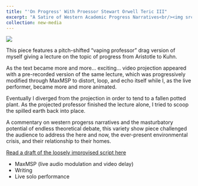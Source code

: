 ```yaml
---
title: "'On Progress' With Proessor Stewart Orwell Teric III"
excerpt: "A Satire of Western Academic Progress Narratives<br/><img src='../images/on-progress.jpg'> This piece features a pitch-shifted “vaping professor” drag version of myself giving a lecture  on the topic of progress from Aristotle to Kuhn."
collection: new-media
---
```


<img src='../../images/on-progress5.jpg'>

This piece features a pitch-shifted “vaping professor” drag version of myself giving a lecture  on the topic of progress from Aristotle to Kuhn. 

<!--- more --->


As the text became more and more… exciting… video projection appeared with a pre-recorded version of the same lecture, which was progressively modified through MaxMSP to distort, loop, and echo itself while I, as the live performer, became more and more animated. 

Eventually I diverged from the projection in order to tend to a fallen potted plant. As the projected professor finished the lecture alone, I tried to scoop the spilled earth back into place.

A commentary on western progerss narratives and the masturbatory potential of endless theoretical debate, this variety show piece challenged the audience to address the here and now, the ever-present environmental crisis, and their relationship to their homes.

[Read a draft of the loosely improvised script here](../../files/on-progress-text.pdf)

- MaxMSP (live audio modulation and video delay)
- Writing
- Live solo performance


